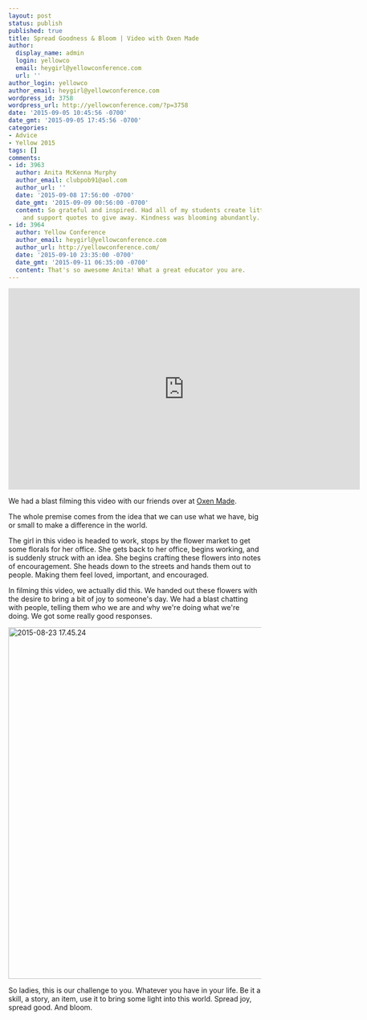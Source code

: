 ```yaml
---
layout: post
status: publish
published: true
title: Spread Goodness & Bloom | Video with Oxen Made
author:
  display_name: admin
  login: yellowco
  email: heygirl@yellowconference.com
  url: ''
author_login: yellowco
author_email: heygirl@yellowconference.com
wordpress_id: 3758
wordpress_url: http://yellowconference.com/?p=3758
date: '2015-09-05 10:45:56 -0700'
date_gmt: '2015-09-05 17:45:56 -0700'
categories:
- Advice
- Yellow 2015
tags: []
comments:
- id: 3963
  author: Anita McKenna Murphy
  author_email: clubpob91@aol.com
  author_url: ''
  date: '2015-09-08 17:56:00 -0700'
  date_gmt: '2015-09-09 00:56:00 -0700'
  content: So grateful and inspired. Had all of my students create little line drawings
    and support quotes to give away. Kindness was blooming abundantly.
- id: 3964
  author: Yellow Conference
  author_email: heygirl@yellowconference.com
  author_url: http://yellowconference.com/
  date: '2015-09-10 23:35:00 -0700'
  date_gmt: '2015-09-11 06:35:00 -0700'
  content: That's so awesome Anita! What a great educator you are.
---
```

<p><iframe src="https://player.vimeo.com/video/137563377" width="700" height="401" frameborder="0" allowfullscreen="allowfullscreen"></iframe></p>
<p>We had a blast filming this video with our friends over at <a href="http://oxenmade.com/" target="_blank">Oxen Made</a>.</p>
<p>The whole premise comes from the idea that we can use what we have, big or small to make a difference in the world.</p>
<p>The girl in this video is headed to work, stops by the flower market to get some florals for her office. She gets back to her office, begins working, and is suddenly struck with an idea. She begins crafting these flowers into notes of encouragement. She heads down to the streets and hands them out to people. Making them feel loved, important, and encouraged.</p>
<p>In filming this video, we actually did this. We handed out these flowers&nbsp;with the desire to bring a bit of joy to someone's day. We had a blast chatting with people, telling them who we are and why we're doing what we're doing. We got some really good responses.</p>
<p><a href="http://yellowconference.com/wp-content/uploads/2015/09/2015-08-23-17.45.24.jpg"><img class=" size-full wp-image-3763 alignleft" src="http://yellowconference.com/wp-content/uploads/2015/09/2015-08-23-17.45.24.jpg" alt="2015-08-23 17.45.24" width="700" height="700" /></a></p>
<p>So ladies, this is our challenge to you. Whatever you have in your life. Be it a skill, a story, an item, use it to bring some light into this world. Spread joy, spread good. And bloom.</p>
